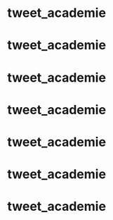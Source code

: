 # tweet_academie
# tweet_academie
# tweet_academie
# tweet_academie
# tweet_academie
# tweet_academie
# tweet_academie
